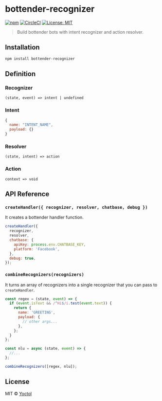 # bottender-recognizer

[![npm](https://img.shields.io/npm/v/bottender-recognizer.svg?style=flat-square)](https://www.npmjs.com/package/bottender-recognizer)
[![CircleCI](https://circleci.com/gh/Yoctol/bottender-recognizer.svg?style=shield)](https://circleci.com/gh/Yoctol/bottender-recognizer)
[![License: MIT](https://img.shields.io/badge/License-MIT-yellow.svg)](https://opensource.org/licenses/MIT)

> Build bottender bots with intent recognizer and action resolver.

## Installation

```sh
npm install bottender-recognizer
```

## Definition

### Recognizer

```
(state, event) => intent | undefined
```

### Intent

```js
{
  name: "INTENT_NAME",
  payload: {}
}
```

### Resolver

```
(state, intent) => action
```

### Action

```
context => void
```

## API Reference

### `createHandler({ recognizer, resolver, chatbase, debug })`

It creates a bottender handler function.

```js
createHandler({
  recognizer,
  resolver,
  chatbase: {
    apiKey: process.env.CHATBASE_KEY,
    platform: 'Facebook',
  },
  debug: true,
});
```

### `combineRecognizers(recognizers)`

It turns an array of recognizers into a single recognizer that you can pass to `createHandler`.

```js
const regex = (state, event) => {
  if (event.isText && /^Hi$/i.test(event.text)) {
    return {
      name: 'GREETING',
      payload: {
        // other args...
      },
    };
  }
};

const nlu = async (state, event) => {
  //...
};

combineRecognizers([regex, nlu]);
```

## License

MIT © [Yoctol](https://github.com/Yoctol/bottender-recognizer)
